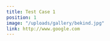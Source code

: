 ```yaml
---
title: Test Case 1
position: 1
image: "/uploads/gallery/bekind.jpg"
link: http://www.google.com
---
```


